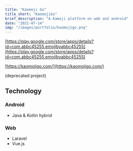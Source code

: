 ```yaml
---
title: "Kaomoji Go"
title_short: "KaomojiGo"
brief_description: "A Kamoji platform on web and android"
date: "2021-07-14"
img: "/images/portfolio/kaomojigo.png"
---
```


[https://play.google.com/store/apps/details?id=com.abbc45255.emojibyabbc45255](https://play.google.com/store/apps/details?id=com.abbc45255.emojibyabbc45255)

[https://kaomojigo.com/](https://kaomojigo.com/)


(deprecated project)

## Technology

### Android

* Java & Kotlin hybrid

### Web

* Laravel
* Vue.js